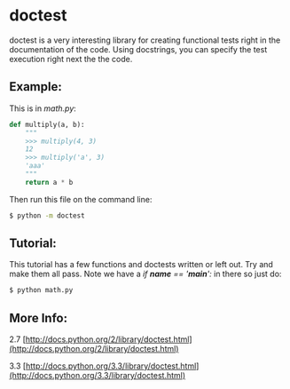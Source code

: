 doctest
========

doctest is a very interesting library for creating functional tests right in the documentation of the code. Using docstrings, you can specify the test execution right next the the code.

Example:
--------

This is in _math.py_:
```python
def multiply(a, b):
    """
    >>> multiply(4, 3)
    12
    >>> multiply('a', 3)
    'aaa'
    """
    return a * b
```

Then run this file on the command line:

```bash
$ python -m doctest
```

Tutorial:
---------

This tutorial has a few functions and doctests written or left out. Try and make them all pass. Note we have a _if __name__ == '__main__':_ in there so just do:

```bash
$ python math.py
```

More Info:
----------

2.7 [http://docs.python.org/2/library/doctest.html](http://docs.python.org/2/library/doctest.html)

3.3 [http://docs.python.org/3.3/library/doctest.html](http://docs.python.org/3.3/library/doctest.html)
